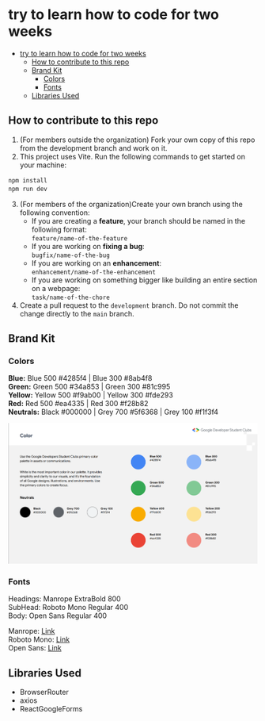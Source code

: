 # try to learn how to code for two weeks

- [try to learn how to code for two weeks](#try-to-learn-how-to-code-for-two-weeks)
  - [How to contribute to this repo](#how-to-contribute-to-this-repo)
  - [Brand Kit](#brand-kit)
    - [Colors](#colors)
    - [Fonts](#fonts)
  - [Libraries Used](#libraries-used)

## How to contribute to this repo

1. (For members outside the organization) Fork your own copy of this repo from the development branch and work on it.
2. This project uses Vite. Run the following commands to get started on your machine:
``` ruby
npm install
npm run dev
```
3. (For members of the organization)Create your own branch using the following convention:
   - If you are creating a **feature**, your branch should be named in the following format:  
   `feature/name-of-the-feature`
   - If you are working on **fixing a bug**:  
   `bugfix/name-of-the-bug`
   - If you are working on an **enhancement**:  
   `enhancement/name-of-the-enhancement`
   - If you are working on something bigger like building an entire section on a webpage:  
   `task/name-of-the-chore`
4. Create a pull request to the `development` branch. Do not commit the change directly to the `main` branch.

## Brand Kit

### Colors

**Blue:** Blue 500 #4285f4 | Blue 300 #8ab4f8  
**Green:** Green 500 #34a853 | Green 300 #81c995  
**Yellow:** Yellow 500 #f9ab00 | Yellow 300 #fde293    
**Red:** Red 500 #ea4335 | Red 300 #f28b82  
**Neutrals:** Black #000000 | Grey 700 #5f6368 | Grey 100 #f1f3f4  

![Color](src/assets/readme-res/brand-kit-screenshot-1.jpg)

### Fonts

Headings: Manrope ExtraBold 800  
SubHead: Roboto Mono Regular 400  
Body: Open Sans Regular 400  

Manrope: [Link](https://fonts.google.com/specimen/Manrope)  
Roboto Mono: [Link](https://fonts.google.com/specimen/Roboto+Mono)  
Open Sans: [Link](https://fonts.google.com/specimen/Open+Sans)  

## Libraries Used

- BrowserRouter
- axios
- ReactGoogleForms
